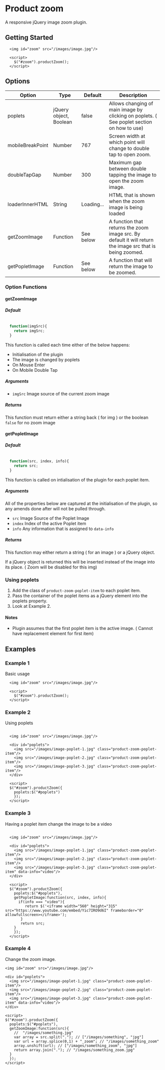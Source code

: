 # Product zoom
A responsive jQuery image zoom plugin.

## Getting Started

```
  <img id="zoom" src="/images/image.jpg"/>

  <script>
    $("#zoom").productZoom();
  </script>
```

## Options

| Option  | Type  | Default  |  Description |
| ------- | ----- | -------- | ------------ |
| poplets |  jQuery object, Boolean | false | Allows changing of main image by clicking on poplets. ( See poplet section on how to use) |
| mobileBreakPoint | Number | 767 | Screen width at which point will change to double tap to open zoom. |
| doubleTapGap | Number | 300 | Maximum gap between double tapping the image to open the zoom image. |
| loaderInnerHTML | String | Loading... | HTML that is shown when the zoom image is being loaded |
| getZoomImage | Function | See below | A function that returns the zoom image src. By default it will return the image src that is being zoomed. |
| getPopletImage | Function | See below | A function that will return the image to be zoomed. |

### Option Functions

#### getZoomImage


##### Default

```javascript

  function(imgSrc){
    return imgSrc;
  }

```

This function is called each time either of the below happens:

* Initialisation of the plugin
* The image is changed by poplets
* On Mouse Enter
* On Mobile Double Tap

##### Arguments

* `imgSrc` Image source of the current zoom image

##### Returns

This function must return either a string back ( for img ) or the boolean `false` for no zoom image

#### getPopletImage

##### Default

```javascript

  function(src, index, info){
    return src;
  }

```

This function is called on intialisation of the plugin for each poplet item.

##### Arguments

All of the properties below are captured at the initialisation of the plugin, so any amends done after will not be pulled through.

* `src` Image Source of the Poplet Image
* `index` Index of the active Poplet item
* `info` Any information that is assigned to `data-info`


##### Returns

This function may either return a string ( for an image ) or a jQuery object.

If a jQuery object is returned this will be inserted instead of the image into its place. ( Zoom will be disabled for this img)


### Using poplets

1. Add the class of `product-zoom-poplet-item` to each poplet item.
2. Pass the container of the poplet items as a jQuery element into the poplets property.
3. Look at Example 2.



#### Notes
* Plugin assumes that the first poplet item is the active image.  ( Cannot have replacement element for first item)


## Examples


### Example 1
Basic usage
```
  <img id="zoom" src="/images/image.jpg"/>

  <script>
    $("#zoom").productZoom();
  </script>
```


### Example 2
Using poplets
```

  <img id="zoom" src="/images/image.jpg"/>

  <div id="poplets">
    <img src="/images/image-poplet-1.jpg" class="product-zoom-poplet-item"/>
    <img src="/images/image-poplet-2.jpg" class="product-zoom-poplet-item"/>
    <img src="/images/image-poplet-3.jpg" class="product-zoom-poplet-item"/>
  </div>

  <script>
  $("#zoom").productZoom({
    poplets:$("#poplets")
    });
  </script>

```

### Example 3
Having a poplet item change the image to be a video

```

  <img id="zoom" src="/images/image.jpg"/>

  <div id="poplets">
    <img src="/images/image-poplet-1.jpg" class="product-zoom-poplet-item"/>
    <img src="/images/image-poplet-2.jpg" class="product-zoom-poplet-item"/>
    <img src="/images/image-poplet-3.jpg" class="product-zoom-poplet-item" data-info="video"/>
  </div>

  <script>
  $("#zoom").productZoom({
    poplets:$("#poplets"),
    getPopletImage:function(src, index, info){
      if(info === "video"){
         return $('<iframe width="560" height="315" src="https://www.youtube.com/embed/Yic7IRO9d6I" frameborder="0" allowfullscreen></iframe>');
       }
       return src;
    }
    });
  </script>

```

### Example 4
Change the zoom image.
```
<img id="zoom" src="/images/image.jpg"/>

<div id="poplets">
  <img src="/images/image-poplet-1.jpg" class="product-zoom-poplet-item"/>
  <img src="/images/image-poplet-2.jpg" class="product-zoom-poplet-item"/>
  <img src="/images/image-poplet-3.jpg" class="product-zoom-poplet-item" data-info="video"/>
</div>

<script>
$("#zoom").productZoom({
  poplets:$("#poplets"),
  getZoomImage:function(src){
    //  "/images/something.jpg"
    var array = src.split("."); // ["/images/something", "jpg"]    
    var url = array.splice(0,1) + "_zoom"; // "/images/something_zoom"
    array.unshift(url); // ["/images/something_zoom", "jpg"]
    return array.join("."); // "/images/something_zoom.jpg"    
  }
  });
</script>
```
